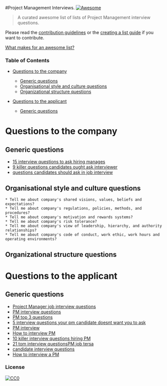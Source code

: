 #Project Management Interviews. [![Awesome](https://cdn.rawgit.com/sindresorhus/awesome/d7305f38d29fed78fa85652e3a63e154dd8e8829/media/badge.svg)](https://github.com/sindresorhus/awesome)

> A curated awesome list of lists of Project Management interview questions.

Please read the [contribution guidelines](contributing.md) or the [creating a list guide](create-list.md) if you want to contribute.

[What makes for an awesome list?](awesome.md)


### Table of Contents

- [Questions to the company](#questions-to-the-company)
    - [Generic questions](#generic-questions)
    - [Organisational style and culture questions](#organisational-style-and-culture-questions)
    - [Organizational structure questions](#organizational-structure-questions)


- [Questions to the applicant](#questions-to-the-applicant)
    - [Generic questions](#generic-questions)





# Questions to the company

## Generic questions
- [15 interview questions to ask hiring manages](http://www.right.com/wps/wcm/connect/right-us-en/home/thoughtwire/categories/career-work/15-interview-questions-to-ask-hiring-managers)
- [9 killer questions candidates ought ask interviewer](http://theundercoverrecruiter.com/9-killer-questions-candidates-ought-ask-interviewer/?doing_wp_cron=1471562495.7390260696411132812500)
- [questions candidates should ask in job interview](http://www.monster.com/career-advice/article/questions-candidates-should-ask-in-job-interview)


## Organisational style and culture questions

    * Tell me about company's shared visions, values, beliefs and expectations?
    * Tell me about company's regulations, policies, methods, and procedures?
    * Tell me about company's motivation and rewards systems?
    * Tell me about company's risk tolerance?
    * Tell me about company's view of leadership, hierarchy, and authority relationships?
    * Tell me about company's code of conduct, work ethic, work hours and operating environments?

## Organizational structure questions








# Questions to the applicant

## Generic questions
- [Project Manager job interview questions](http://www.arraspeople.co.uk/project-management-careers-advice/project-manager-job-interview-questions/)
- [PM interview questions](http://www.best-job-interview.com/project-management-interview-questions.html)
- [PM top 3 questions](http://www.villanovau.com/resources/project-management/project-management-top-3-questions/#.V7ZDL2QrJE4)
- [ 5 interview questions your pm candidate doesnt want you to ask](http://www.blogging4jobs.com/job-search/5-interview-questions-your-pm-candidate-doesnt-want-you-to-ask/#wPBAcoSm6p7s1uuL.97)
- [PM interview](http://www.monster.com/career-advice/article/project-manager-interview)
- [How to interview PM](http://hiring.monster.com/hr/hr-best-practices/small-business/conducting-an-interview/how-to-interview-project-manager.aspx)
- [10 killer interview questions hiring PM](https://www.liquidplanner.com/blog/10-killer-interview-questions-hiring-project-managers/)
- [21 tom interview questionsPM job tersa](https://www.linkedin.com/pulse/21-top-interview-questions-project-manager-job-teresa)
- [candidate interview questions](https://collegegrad.com/questions)
- [How to interview a PM](https://www.smartrecruiters.com/blog/how-to-interview-a-project-manager/)




### License

[![CC0](https://i.creativecommons.org/p/zero/1.0/88x31.png)](https://creativecommons.org/publicdomain/zero/1.0/)
